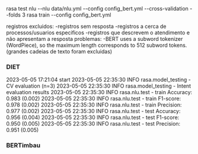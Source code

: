 rasa test nlu --nlu data/nlu.yml --config config_bert.yml --cross-validation --folds 3 
rasa train --config config_bert.yml

registros excluidos:
-registros sem resposta
-registros a cerca de processos/usuarios especificos
-registros que descrevem o atendimento e não apresentam a resposta
problemas:
-BERT uses a subword tokenizer (WordPiece), so the maximum length corresponds to 512 subword tokens. (grandes cadeias de texto foram excluidas)


### DIET
2023-05-05 17:21:04 start
2023-05-05 22:35:30 INFO     rasa.model_testing  - CV evaluation (n=3)
2023-05-05 22:35:30 INFO     rasa.model_testing  - Intent evaluation results
2023-05-05 22:35:30 INFO     rasa.nlu.test  - train Accuracy: 0.983 (0.002)
2023-05-05 22:35:30 INFO     rasa.nlu.test  - train F1-score: 0.978 (0.002)
2023-05-05 22:35:30 INFO     rasa.nlu.test  - train Precision: 0.977 (0.002)
2023-05-05 22:35:30 INFO     rasa.nlu.test  - test Accuracy: 0.956 (0.004)
2023-05-05 22:35:30 INFO     rasa.nlu.test  - test F1-score: 0.950 (0.005)
2023-05-05 22:35:30 INFO     rasa.nlu.test  - test Precision: 0.951 (0.005)

### BERTimbau




